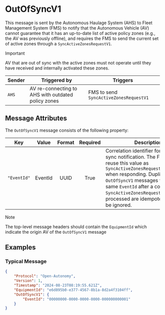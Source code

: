 # OutOfSyncV1

This message is sent by the Autonomous Haulage System (AHS) to Fleet Management System (FMS) to notify that the Autonomous Vehicle (AV) cannot guarantee that it has an up-to-date list of active policy zones (e.g., the AV was previously offline), and requires the FMS to send the current set of active zones through a `SyncActiveZonesRequestV1`. 

> [!IMPORTANT]
> AV that are out of sync with the active zones must not operate until they have received and internally activated these zones.

| Sender | Triggered by | Triggers |
| --- | --- | --- |
| `AHS`  | AV re-connecting to AHS with outdated policy zones | FMS to send `SyncActiveZonesRequestV1` |

## Message Attributes

The `OutOfSyncV1` message consists of the following property:

| Key | Value | Format | Required | Description |
| --- | :---: | :---: | :---: | --- |
| `"EventId"` | EventId | UUID | True | Correlation identifier for this out-of-sync notification. The FMS SHALL reuse this value as `SyncActiveZonesRequestV1.RequestId` when responding. Duplicate `OutOfSyncV1` messages with the same `EventId` after a corresponding `SyncActiveZonesRequestV1` has been processed are idempotent and MAY be ignored. |


>[!NOTE]
> The top-level message headers should contain the `EquipmentId` which indicate the origin AV of the `OutOfSyncV1` message 

## Examples
### Typical Message
```JSON
{
    "Protocol": "Open-Autonomy",
    "Version": 1,
    "Timestamp": "2024-08-23T08:19:55.621Z",
    "EquipmentId": "e6d895b0-e377-4567-8b1a-8d2a4f3104ff",
    "OutOfSyncV1": {
        "EventId": "00000000-0000-0000-0000-000000000001"
    }
}